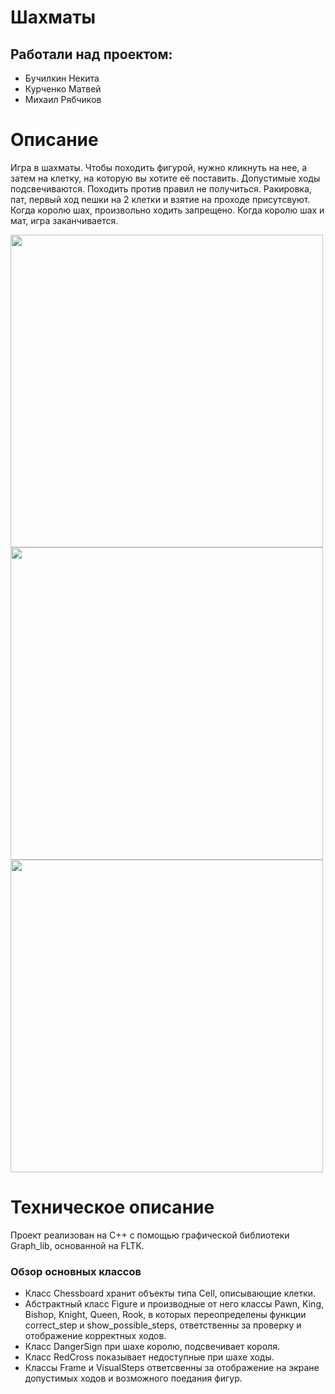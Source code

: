 # Шахматы
## Работали над проектом:
* Бучилкин Некита
* Курченко Матвей
* Михаил Рябчиков
# Описание
Игра в шахматы. Чтобы походить фигурой, нужно кликнуть на нее, а затем на клетку, на которую вы хотите её поставить. Допустимые ходы подсвечиваются. Походить против правил не получиться. Ракировка, пат, первый ход пешки на 2 клетки и взятие на проходе присутсвуют. Когда королю шах, произвольно ходить запрещено. Когда королю шах и мат, игра заканчивается. 

<img src="Images/ш1.jpg" width="500">
<img src="Images/ш2.jpg" width="500">
<img src="Images/ш3.jpg" width="500">

# Техническое описание
Проект реализован на C++ с помощью графической библиотеки Graph_lib, основанной на FLTK.

### Обзор основных классов
* Класс Chessboard хранит объекты типа Cell, описывающие клетки.
* Абстрактный класс Figure и производные от него классы Pawn, King, Bishop, Knight, Queen, Rook, в которых переопределены функции correct_step и show_possible_steps, ответственны за проверку и отображение корректных ходов.
* Класс DangerSign при шахе королю, подсвечивает короля. 
* Класс RedCross показывает недоступные при шахе ходы.
* Классы Frame и VisualSteps ответсвенны за отображение на экране допустимых ходов и возможного поедания фигур. 
